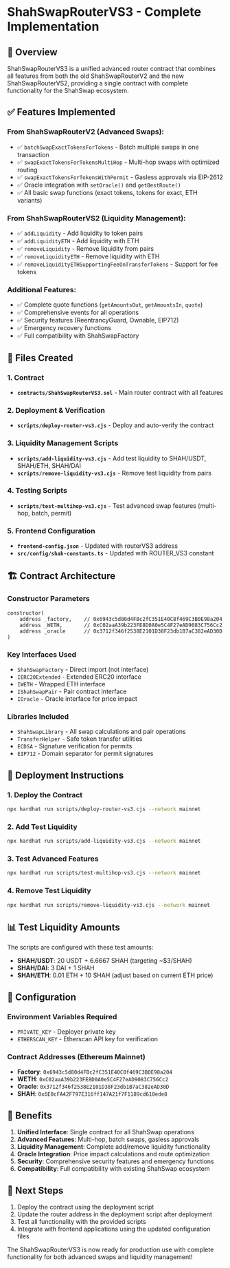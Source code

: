 # ShahSwapRouterVS3 - Complete Implementation

## 🎯 Overview

ShahSwapRouterVS3 is a unified advanced router contract that combines all features from both the old ShahSwapRouterV2 and the new ShahSwapRouterVS2, providing a single contract with complete functionality for the ShahSwap ecosystem.

## ✅ Features Implemented

### From ShahSwapRouterV2 (Advanced Swaps):
- ✅ `batchSwapExactTokensForTokens` - Batch multiple swaps in one transaction
- ✅ `swapExactTokensForTokensMultiHop` - Multi-hop swaps with optimized routing
- ✅ `swapExactTokensForTokensWithPermit` - Gasless approvals via EIP-2612
- ✅ Oracle integration with `setOracle()` and `getBestRoute()`
- ✅ All basic swap functions (exact tokens, tokens for exact, ETH variants)

### From ShahSwapRouterVS2 (Liquidity Management):
- ✅ `addLiquidity` - Add liquidity to token pairs
- ✅ `addLiquidityETH` - Add liquidity with ETH
- ✅ `removeLiquidity` - Remove liquidity from pairs
- ✅ `removeLiquidityETH` - Remove liquidity with ETH
- ✅ `removeLiquidityETHSupportingFeeOnTransferTokens` - Support for fee tokens

### Additional Features:
- ✅ Complete quote functions (`getAmountsOut`, `getAmountsIn`, `quote`)
- ✅ Comprehensive events for all operations
- ✅ Security features (ReentrancyGuard, Ownable, EIP712)
- ✅ Emergency recovery functions
- ✅ Full compatibility with ShahSwapFactory

## 📁 Files Created

### 1. Contract
- **`contracts/ShahSwapRouterVS3.sol`** - Main router contract with all features

### 2. Deployment & Verification
- **`scripts/deploy-router-vs3.cjs`** - Deploy and auto-verify the contract

### 3. Liquidity Management Scripts
- **`scripts/add-liquidity-vs3.cjs`** - Add test liquidity to SHAH/USDT, SHAH/ETH, SHAH/DAI
- **`scripts/remove-liquidity-vs3.cjs`** - Remove test liquidity from pairs

### 4. Testing Scripts
- **`scripts/test-multihop-vs3.cjs`** - Test advanced swap features (multi-hop, batch, permit)

### 5. Frontend Configuration
- **`frontend-config.json`** - Updated with routerVS3 address
- **`src/config/shah-constants.ts`** - Updated with ROUTER_VS3 constant

## 🏗️ Contract Architecture

### Constructor Parameters
```solidity
constructor(
    address _factory,    // 0x6943c5d80d4FBc2fC351E40C8f469C3B0E98a204
    address _WETH,       // 0xC02aaA39b223FE8D0A0e5C4F27eAD9083C756Cc2
    address _oracle      // 0x3712f346f2538E2101D38F23db1B7aC382eAD30D
)
```

### Key Interfaces Used
- `ShahSwapFactory` - Direct import (not interface)
- `IERC20Extended` - Extended ERC20 interface
- `IWETH` - Wrapped ETH interface
- `IShahSwapPair` - Pair contract interface
- `IOracle` - Oracle interface for price impact

### Libraries Included
- `ShahSwapLibrary` - All swap calculations and pair operations
- `TransferHelper` - Safe token transfer utilities
- `ECDSA` - Signature verification for permits
- `EIP712` - Domain separator for permit signatures

## 🚀 Deployment Instructions

### 1. Deploy the Contract
```bash
npx hardhat run scripts/deploy-router-vs3.cjs --network mainnet
```

### 2. Add Test Liquidity
```bash
npx hardhat run scripts/add-liquidity-vs3.cjs --network mainnet
```

### 3. Test Advanced Features
```bash
npx hardhat run scripts/test-multihop-vs3.cjs --network mainnet
```

### 4. Remove Test Liquidity
```bash
npx hardhat run scripts/remove-liquidity-vs3.cjs --network mainnet
```

## 📊 Test Liquidity Amounts

The scripts are configured with these test amounts:

- **SHAH/USDT**: 20 USDT + 6.6667 SHAH (targeting ~$3/SHAH)
- **SHAH/DAI**: 3 DAI + 1 SHAH
- **SHAH/ETH**: 0.01 ETH + 10 SHAH (adjust based on current ETH price)

## 🔧 Configuration

### Environment Variables Required
- `PRIVATE_KEY` - Deployer private key
- `ETHERSCAN_KEY` - Etherscan API key for verification

### Contract Addresses (Ethereum Mainnet)
- **Factory**: `0x6943c5d80d4FBc2fC351E40C8f469C3B0E98a204`
- **WETH**: `0xC02aaA39b223FE8D0A0e5C4F27eAD9083C756Cc2`
- **Oracle**: `0x3712f346f2538E2101D38F23db1B7aC382eAD30D`
- **SHAH**: `0x6E0cFA42F797E316ff147A21f7F1189cd610ede8`

## 🎉 Benefits

1. **Unified Interface**: Single contract for all ShahSwap operations
2. **Advanced Features**: Multi-hop, batch swaps, gasless approvals
3. **Liquidity Management**: Complete add/remove liquidity functionality
4. **Oracle Integration**: Price impact calculations and route optimization
5. **Security**: Comprehensive security features and emergency functions
6. **Compatibility**: Full compatibility with existing ShahSwap ecosystem

## 📝 Next Steps

1. Deploy the contract using the deployment script
2. Update the router address in the deployment script after deployment
3. Test all functionality with the provided scripts
4. Integrate with frontend applications using the updated configuration files

The ShahSwapRouterVS3 is now ready for production use with complete functionality for both advanced swaps and liquidity management!
